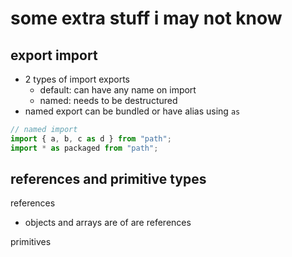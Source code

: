# some extra stuff i may not know


## export import

- 2 types of import exports
  - default: can have any name on import
  - named: needs to be destructured
- named export can be bundled or have alias using `as`

```js
// named import 
import { a, b, c as d } from "path";
import * as packaged from "path";
```

## references and primitive types

references
- objects and arrays are of are references

primitives
